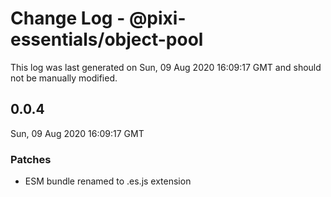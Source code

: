 # Change Log - @pixi-essentials/object-pool

This log was last generated on Sun, 09 Aug 2020 16:09:17 GMT and should not be manually modified.

## 0.0.4
Sun, 09 Aug 2020 16:09:17 GMT

### Patches

- ESM bundle renamed to .es.js extension

